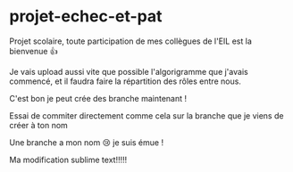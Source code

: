 # projet-echec-et-pat

Projet scolaire, toute participation de mes collègues de l'EIL est la bienvenue  :+1:

Je vais upload aussi vite que possible l'algorigramme que j'avais commencé, et il faudra faire la répartition des rôles entre nous.

C'est bon je peut crée des branche maintenant !

Essai de commiter directement comme cela sur la branche que je viens de créer à ton nom

Une branche a mon nom :cry: je suis émue !

Ma modification sublime text!!!!!